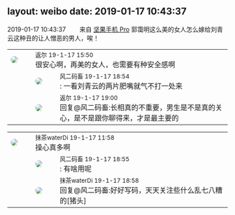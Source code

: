 layout: weibo
date: 2019-01-17 10:43:37
---
<meta name="referrer" content="no-referrer" />

2019-01-17 10:43:37  &nbsp;&nbsp;&nbsp;&nbsp;&nbsp;&nbsp; 来自 <a href="http://app.weibo.com/t/feed/Z4AgP" rel="nofollow">坚果手机 Pro</a>
郭霭明这么美的女人怎么嫁给刘青云这种丑的让人憎恶的男人，唉！ ​​​

<table style="width: 100%;">
  <tr>
    <td style="width: 40px;"><img style="border-radius:50%" src="https://tvax1.sinaimg.cn/crop.0.0.512.512.50/760b4677ly8fvdnumgch5j20e80e8gmo.jpg?KID=imgbed,tva&Expires=1624465825&ssig=6j99SI0PO0"></td>
    <td colspan="2"><small>返尔 19-1-17 15:50</small><br/>很安心啊，再美的女人，也需要有种安全感啊</td>
  </tr>
  <tr>
    <td/>
    <td style="width: 40px;"><img style="border-radius:50%" src="https://tva3.sinaimg.cn/crop.0.0.639.639.50/6d2a6003jw8f3idy69w2gj20hs0hrt9g.jpg?KID=imgbed,tva&Expires=1624465825&ssig=pDIp%2BiwLQd"></td>
    <td><small>风二码畜 19-1-17 18:54</small><br/>: 一看刘青云的两片肥嘴就气不打一处来</td>
  </tr>
  <tr>
    <td/>
    <td style="width: 40px;"><img style="border-radius:50%" src="https://tvax1.sinaimg.cn/crop.0.0.512.512.50/760b4677ly8fvdnumgch5j20e80e8gmo.jpg?KID=imgbed,tva&Expires=1624465825&ssig=6j99SI0PO0"></td>
    <td><small>返尔 19-1-17 19:00</small><br/>回复@风二码畜:长相真的不重要，男生是不是真的关心，是不是跟你聊得来，才是最主要的</td>
  </tr>
</table>

<table style="width: 100%;">
  <tr>
    <td style="width: 40px;"><img style="border-radius:50%" src="https://tva4.sinaimg.cn/crop.7.0.735.735.50/69913cd7jw8f7htri4j2qj20ku0kfmxx.jpg?KID=imgbed,tva&Expires=1624465825&ssig=JOIt8kOXQL"></td>
    <td colspan="2"><small>抹茶waterDi 19-1-17 11:58</small><br/>操心真多啊</td>
  </tr>
  <tr>
    <td/>
    <td style="width: 40px;"><img style="border-radius:50%" src="https://tva3.sinaimg.cn/crop.0.0.639.639.50/6d2a6003jw8f3idy69w2gj20hs0hrt9g.jpg?KID=imgbed,tva&Expires=1624465825&ssig=pDIp%2BiwLQd"></td>
    <td><small>风二码畜 19-1-17 18:55</small><br/>: 有啥用呢</td>
  </tr>
  <tr>
    <td/>
    <td style="width: 40px;"><img style="border-radius:50%" src="https://tva4.sinaimg.cn/crop.7.0.735.735.50/69913cd7jw8f7htri4j2qj20ku0kfmxx.jpg?KID=imgbed,tva&Expires=1624465825&ssig=JOIt8kOXQL"></td>
    <td><small>抹茶waterDi 19-1-17 18:58</small><br/>回复@风二码畜:好好写码，天天关注些什么乱七八糟的[猪头]</td>
  </tr>
</table>
